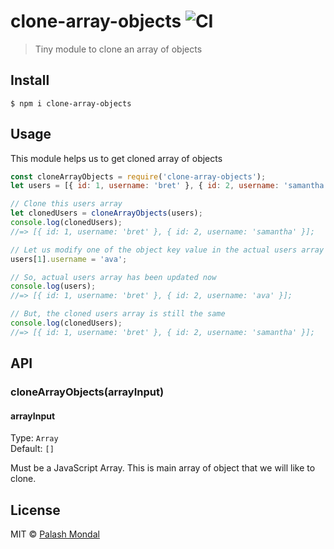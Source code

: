 # clone-array-objects ![CI](https://github.com/palashmon/clone-array-objects/actions/workflows/main.yml/badge.svg)

> Tiny module to clone an array of objects

## Install

```
$ npm i clone-array-objects
```

## Usage

This module helps us to get cloned array of objects

```js
const cloneArrayObjects = require('clone-array-objects');
let users = [{ id: 1, username: 'bret' }, { id: 2, username: 'samantha' }];

// Clone this users array
let clonedUsers = cloneArrayObjects(users);
console.log(clonedUsers);
//=> [{ id: 1, username: 'bret' }, { id: 2, username: 'samantha' }];

// Let us modify one of the object key value in the actual users array
users[1].username = 'ava';

// So, actual users array has been updated now
console.log(users);
//=> [{ id: 1, username: 'bret' }, { id: 2, username: 'ava' }];

// But, the cloned users array is still the same
console.log(clonedUsers);
//=> [{ id: 1, username: 'bret' }, { id: 2, username: 'samantha' }];
```

## API

### cloneArrayObjects(arrayInput)

#### arrayInput

Type: `Array`<br>
Default: `[]`

Must be a JavaScript Array. This is main array of object that we will like to clone.

## License

MIT © [Palash Mondal](https://github.com/palashmon)
